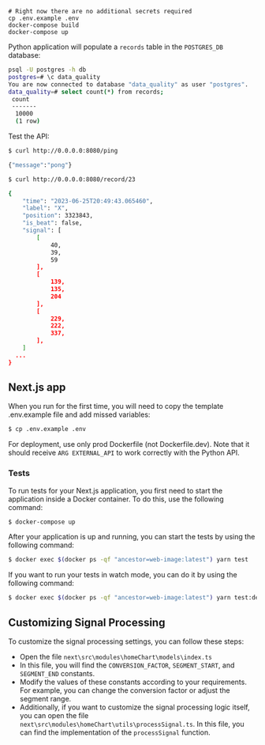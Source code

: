 ```
# Right now there are no additional secrets required
cp .env.example .env
docker-compose build
docker-compose up
```

Python application will populate a `records` table in the `POSTGRES_DB` database:

```sh
psql -U postgres -h db
postgres=# \c data_quality
You are now connected to database "data_quality" as user "postgres".
data_quality=# select count(*) from records;
 count
 -------
  10000
  (1 row)
```

Test the API:

```sh
$ curl http://0.0.0.0:8080/ping

{"message":"pong"}
```

```sh
$ curl http://0.0.0.0:8080/record/23

{
    "time": "2023-06-25T20:49:43.065460",
    "label": "X",
    "position": 3323843,
    "is_beat": false,
    "signal": [
        [
            40,
            39,
            59
        ],
        [
            139,
            135,
            204
        ],
        [
            229,
            222,
            337,
        ],
    ]
  ...
}
```

## Next.js app
When you run for the first time, you will need to copy the template .env.example file and add missed variables:

```sh
$ cp .env.example .env
```

For deployment, use only prod Dockerfile (not Dockerfile.dev). Note that it should receive `ARG EXTERNAL_API` to work correctly with the Python API.

### Tests
To run tests for your Next.js application, you first need to start the application inside a Docker container. To do this, use the following command:

```sh
$ docker-compose up
```
After your application is up and running, you can start the tests by using the following command:
```sh
$ docker exec $(docker ps -qf "ancestor=web-image:latest") yarn test
```
If you want to run your tests in watch mode, you can do it by using the following command:
```sh
$ docker exec $(docker ps -qf "ancestor=web-image:latest") yarn test:dev
```

## Customizing Signal Processing
To customize the signal processing settings, you can follow these steps:

- Open the file `next\src\modules\homeChart\models\index.ts`
- In this file, you will find the `CONVERSION_FACTOR`, `SEGMENT_START`, and `SEGMENT_END` constants.
- Modify the values of these constants according to your requirements. For example, you can change the conversion factor or adjust the segment range.
- Additionally, if you want to customize the signal processing logic itself, you can open the file `next\src\modules\homeChart\utils\processSignal.ts`. In this file, you can find the implementation of the `processSignal` function.
